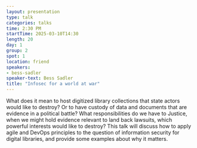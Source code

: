 ```yaml
---
layout: presentation
type: talk
categories: talks
time: 2:30 PM
startTime: 2025-03-10T14:30 
length: 20
day: 1
group: 2
spot: 1
location: friend
speakers:
- bess-sadler
speaker-text: Bess Sadler
title: "Infosec for a world at war"
---
```

What does it mean to host digitized library collections that state actors would like to destroy? Or to have custody of data and documents that are evidence in a political battle? What responsibilities do we have to Justice, when we might hold evidence relevant to land back lawsuits, which powerful interests would like to destroy? This talk will discuss how to apply agile and DevOps principles to the question of information security for digital libraries, and provide some examples about why it matters.
